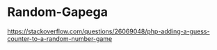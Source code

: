 # Random-Gapega

https://stackoverflow.com/questions/26069048/php-adding-a-guess-counter-to-a-random-number-game